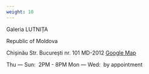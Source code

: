 ```yaml
---
weight: 10
---
```

Galeria LUTNIȚA

Republic of Moldova

Chișinău
Str. București nr. 101
MD-2012
[Google Map](https://maps.app.goo.gl/KokYkeqvUajQLGvx7)

Thu — Sun:&nbsp;&nbsp;2PM - 8PM
Mon — Wed:&nbsp;&nbsp;by appointment
